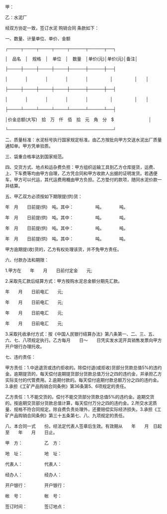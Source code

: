 
 


甲：
            



乙：水泥厂


经双方协定一致，签订水泥
购销合同
条款如下：


一、数量、计量单位、单价、金额


┌────┬────┬────┬────┬─────┬─────┬──┐


│　品名　│　规格　│　单位　│　数量　│单价(元)│单价(元)│备注│


├────┼────┼────┼────┼─────┼─────┼──┤


│　　　　│　　　　│　　　　│　　　　│　　　　　│　　　　　│　　│


├────┼────┼────┼────┼─────┼─────┼──┤


│　　　　│　　　　│　　　　│　　　　│　　　　　│　　　　　│　　│


├────┴────┴────┴────┴─────┴─────┴──┤


│价金总额(大写)　拾　万　仟　佰　拾　元　角　分　$　　　　　　　　│


└──────────────────────────────────┘


二、质量标准：水泥标号执行国家规定标准。由乙方按批向甲方交送水泥出厂质量通知单。甲方凭单验质。


三、袋重合格率达到国家规范。


四、交货方式、地点和运杂费负担：甲方组织运输工具到乙方仓库提货，运费、上、下车费等均由甲方自理，乙方凭合同和甲方收款人出据的证明发货。若遇便车，甲方可以代运，其代运费用概由甲方负担。乙方垫付的款项，随同水泥价款一并结算。


五、甲乙双方必须按如下期限提(供)货：


年　月　　日前提(供)　吨。其中：　　　　　吨。　　　　吨。


年　月　　日前提(供)　吨。其中：　　　　　吨。　　　　吨。


年　月　　日前提(供)　吨。其中：　　　　　吨。　　　　吨。


年　月　　日前提(供)　吨。其中：　　　　　吨。　　　　吨。


甲方逾期提(收)货的，乙方有权处理该货，并不免甲方责任。


六、付款办法和期限：


1.甲方在　　年　　月　　日前付定金　　元;


2.采取先汇款后结算方式：甲方按购水泥总金额分期先汇款。


年　　月　　日前电汇　　元;


年　　月　　日前电汇　　元;


年　　月　　日前电汇　　元;


年　　月　　日前电汇　　元;


3.采取托收承付方式：按《中国人民银行结算办法》第八条第一、二、三、五、六、七、八项规定执行。乙方每月　　日～　　日凭实发水泥开具销售发票向甲方开户银行办理托收。


七、违约责任：


甲方责任：1.中途退货或违约拒收的。除偿付退(或拒收)货部分货款总值5%的违约金。逾期提货的，每天偿付逾期提货部分货款总值万分之四的违约金，并承担乙方实际支付的代管费用。2.逾期付款的。每天偿付逾期付款总额万分之四的违约金。3.承担《工矿产品购销合同条例》第36条第5、6项规定的责任。


乙方责任：1.不能交货的。偿付不能交货部分货款总值5%的违约金。逾期交货的。按逾期交货部分货款总值计算，每天偿付万分之四的违约金。2.所交水泥质量、规格不符合同规定。除自费负责处理外，还要赔偿实际经济损失。3.承担《工矿产品购销合同条例》第三十五条第七、八、九项规定的责任。


八、本合同一式　　份。经法定代表人签章后生效。有效期从　　年　　月　日起至　　年　　月　　日止。


甲　方：　　　　　乙　方：


地　址：　　　　　地　址：


代表人：　　　　　代表人：


经办人：　　　　　经办人：


开户银行：　　　　开户银行：


帐　号：　　　　　帐　号：


签订时间：　　　　签订地点：
 


 

 
 
 
 
 
  


  
 

  


  


  
 
 
 
 


